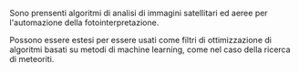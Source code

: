 Sono prensenti algoritmi di analisi di immagini satellitari ed aeree per l'automazione della fotointerpretazione.

Possono essere estesi per essere usati come filtri di ottimizzazione di algoritmi basati su metodi di machine learning, come nel caso della ricerca di meteoriti.
